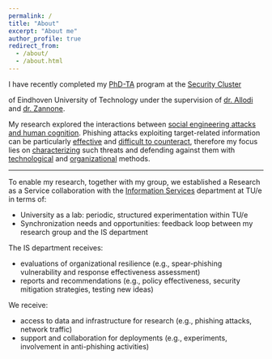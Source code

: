 ```yaml
---
permalink: /
title: "About"
excerpt: "About me"
author_profile: true
redirect_from: 
  - /about/
  - /about.html
---
```


<!-- I have completed the [PhD-TA](https://paolokoelio.github.io/publication/burda_let_2024) program at the [Security Group](https://security1.win.tue.nl) of Eindhoven University of Technology. -->

I have recently completed my [PhD-TA](https://paolokoelio.github.io/publication/burda_let_2024) program at the <a href="https://security1.win.tue.nl" target="_blank">Security Cluster</a>
<!-- [Security Cluster](https://security1.win.tue.nl)  -->
of Eindhoven University of Technology under the supervision of [dr. Allodi](https://lallodi.github.io/) and [dr. Zannone](https://zannone.win.tue.nl/). 

My research explored the interactions between [social engineering attacks and human cognition](https://paolokoelio.github.io/publication/burda_cognition_2023). Phishing attacks exploiting target-related information can be particularly [effective](https://paolokoelio.github.io/publication/burda_testing_2020) and [difficult to counteract](https://paolokoelio.github.io/publication/burda_dont_2020), therefore my focus lies on [characterizing](https://paolokoelio.github.io/publication/burda_dissecting_2021) such threats and defending against them with [technological](https://paolokoelio.github.io/publication/burda_decision-support_2022) and [organizational](https://paolokoelio.github.io/publication/marin_influence_2023) methods.

---

To enable my research, together with my group, we established a Research as a Service collaboration with the [Information Services](https://www.tue.nl/en/our-university/about-the-university/support-services/library-and-information-services/ict-security) department at TU/e in terms of:
  * University as a lab: periodic, structured experimentation within TU/e
  * Synchronization needs and opportunities: feedback loop between my research group and the IS department
  
The IS department receives:
  * evaluations of organizational resilience (e.g., spear-phishing vulnerability and response effectiveness assessment)
  * reports and recommendations (e.g., policy effectiveness, security mitigation strategies, testing new ideas)

We receive:
  * access to data and infrastructure for research (e.g., phishing attacks, network traffic)
  * support and collaboration for deployments (e.g., experiments, involvement in anti-phishing activities)

<!-- Completing a PhD is essentially an exercise of long-term project management where designing short-term goals, making timelines, and managing stakeholders are necessary to meet deadlines.
In this project, I gained experience in asking the right questions and systematically approaching complex problems, such as finding relevant data, designing ways to analyze and understand it, and synthesizing relevant outcomes. 
Getting along and efficiently communicating with others, giving feedback, and mentoring students enabled effective team- and inter-department collaborations. 
Finally, I developed written communication and public speaking skills to share my research with a general and experienced audience.  -->

<!-- To complete the PhD program I had to exercise and develop a set of skills that include:
  - systematic approach to complex problems
  - short and mid-term project managing
  - collaboration and mentoring
  - effective communication, both written and public speaking -->

<!-- Throughout my research I have applied quantitative and qualitative approaches to data collection and analysis, such as scraping, ... 
Moreover, empirical methods to carry out test ... -->
